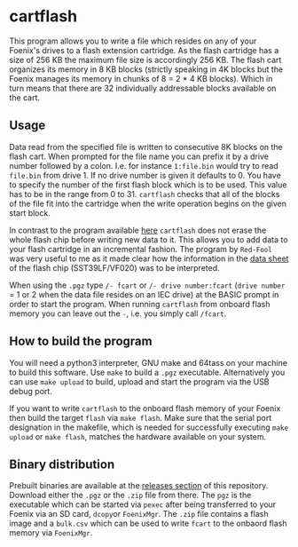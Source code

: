 # cartflash

This program allows you to write a file which resides on any of your Foenix's drives to a flash extension cartridge.
As the flash cartridge has a size of 256 KB the maximum file size is accordingly 256 KB. The flash cart
organizes its memory in 8 KB blocks (strictly speaking in 4K blocks but the Foenix manages its memory in chunks of
8 = 2 * 4 KB blocks). Which in turn means that there are 32 individually addressable blocks available on the cart.

## Usage

Data read from the specified file is written to consecutive 8K blocks on the flash cart. When prompted for the file 
name you can prefix it by a drive number followed by a colon. I.e. for instance `1:file.bin` would try to read 
`file.bin` from drive 1. If no drive number is given it defaults to 0. You have to specify the number of the first 
flash block which is to be used. This value has to be in the range from 0 to 31. `cartflash` checks that all of the 
blocks of the file fit into the cartridge when the write operation begins on the given start block.

In contrast to the program available [here](https://github.com/Red-Fool/F256_FlashCart ) `cartflash`
does not erase the whole flash chip before writing new data to it. This allows you to add data to
your flash cartridge in an incremental fashion. The program by `Red-Fool` was very useful to me as it
made clear how the information in the [data sheet](https://ww1.microchip.com/downloads/en/DeviceDoc/20005023B.pdf) 
of the flash chip (SST39LF/VF020) was to be interpreted.

When using the `.pgz` type `/- fcart` or `/- drive number:fcart` (`drive number` = 1 or 2 when the data file resides on
an IEC drive) at the BASIC prompt in order to start the program. When running `cartflash` from onboard flash memory 
you can leave out the `-`, i.e. you simply call `/fcart`.

## How to build the program

You will need a python3 interpreter, GNU make and 64tass on your machine to build this software.
Use `make` to build a `.pgz` executable. Alternatively you can use `make upload` to build, upload and start the program 
via the USB debug port.

If you want to write `cartflash` to the onboard flash memory of your Foenix then build the target `flash` via `make flash`. 
Make sure that the serial port designation in the makefile, which is needed for successfully executing  `make upload` or 
`make flash`, matches the hardware available on your system.

## Binary distribution

Prebuilt binaries are available at the [releases section](https://github.com/rmsk2/cartflash/releases) of this repository. 
Download either the `.pgz` or the `.zip` file from there. The `pgz` is the executable which can be started via `pexec`
after being transferred to your Foenix via an SD card, `dcopy`or `FoenixMgr`. The `.zip` file contains a flash image 
and a `bulk.csv` which can be used to write `fcart` to the onbaord flash memory via `FoenixMgr`.
